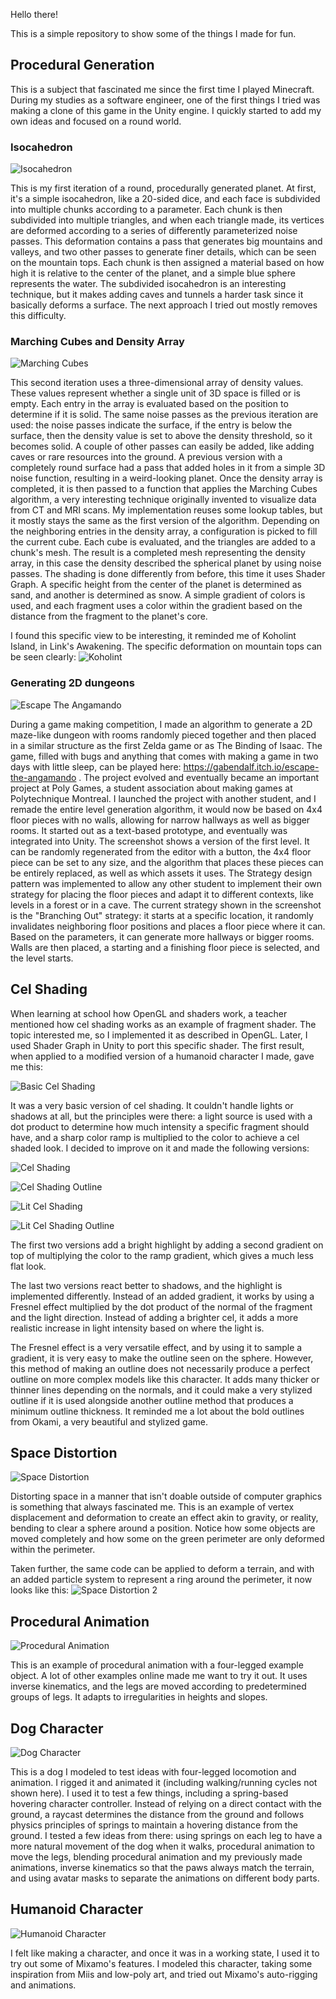 Hello there!

This is a simple repository to show some of the things I made for fun.

## Procedural Generation

This is a subject that fascinated me since the first time I played Minecraft. During my studies as a software engineer, one of the first things I tried was making a clone of this game in the Unity engine. I quickly started to add my own ideas and focused on a round world.

### Isocahedron
![Isocahedron](https://github.com/gabrielpaquette98/Samples/blob/main/assets/IsocahedronV1.gif)

This is my first iteration of a round, procedurally generated planet. At first, it's a simple isocahedron, like a 20-sided dice, and each face is subdivided into multiple chunks according to a parameter. Each chunk is then subdivided into multiple triangles, and when each triangle made, its vertices are deformed according to a series of differently parameterized noise passes. This deformation contains a pass that generates big mountains and valleys, and two other passes to generate finer details, which can be seen on the mountain tops. Each chunk is then assigned a material based on how high it is relative to the center of the planet, and a simple blue sphere represents the water. The subdivided isocahedron is an interesting technique, but it makes adding caves and tunnels a harder task since it basically deforms a surface. The next approach I tried out mostly removes this difficulty.

### Marching Cubes and Density Array
![Marching Cubes](https://github.com/gabrielpaquette98/Samples/blob/main/assets/ShadedMarchingCubes.gif)

This second iteration uses a three-dimensional array of density values. These values represent whether a single unit of 3D space is filled or is empty. Each entry in the array is evaluated based on the position to determine if it is solid. The same noise passes as the previous iteration are used: the noise passes indicate the surface, if the entry is below the surface, then the density value is set to above the density threshold, so it becomes solid. A couple of other passes can easily be added, like adding caves or rare resources into the ground. A previous version with a completely round surface had a pass that added holes in it from a simple 3D noise function, resulting in a weird-looking planet. Once the density array is completed, it is then passed to a function that applies the Marching Cubes algorithm, a very interesting technique originally invented to visualize data from CT and MRI scans. My implementation reuses some lookup tables, but it mostly stays the same as the first version of the algorithm. Depending on the neighboring entries in the density array, a configuration is picked to fill the current cube. Each cube is evaluated, and the triangles are added to a chunk's mesh. The result is a completed mesh representing the density array, in this case the density described the spherical planet by using noise passes. The shading is done differently from before, this time it uses Shader Graph. A specific height from the center of the planet is determined as sand, and another is determined as snow. A simple gradient of colors is used, and each fragment uses a color within the gradient based on the distance from the fragment to the planet's core. 

I found this specific view to be interesting, it reminded me of Koholint Island, in Link's Awakening. The specific deformation on mountain tops can be seen clearly:
![Koholint](https://github.com/gabrielpaquette98/Samples/blob/main/assets/MarchingCubesMountainTop.png)


### Generating 2D dungeons

![Escape The Angamando](https://github.com/gabrielpaquette98/Samples/blob/main/assets/EscapeTheAngamando.png)

During a game making competition, I made an algorithm to generate a 2D maze-like dungeon with rooms randomly pieced together and then placed in a similar structure as the first Zelda game or as The Binding of Isaac. The game, filled with bugs and anything that comes with making a game in two days with little sleep, can be played here: https://gabendalf.itch.io/escape-the-angamando . The project evolved and eventually became an important project at Poly Games, a student association about making games at Polytechnique Montreal. I launched the project with another student, and I remade the entire level generation algorithm, it would now be based on 4x4 floor pieces with no walls, allowing for narrow hallways as well as bigger rooms. It started out as a text-based prototype, and eventually was integrated into Unity. The screenshot shows a version of the first level. It can be randomly regenerated from the editor with a button, the 4x4 floor piece can be set to any size, and the algorithm that places these pieces can be entirely replaced, as well as which assets it uses. The Strategy design pattern was implemented to allow any other student to implement their own strategy for placing the floor pieces and adapt it to different contexts, like levels in a forest or in a cave. The current strategy shown in the screenshot is the "Branching Out" strategy: it starts at a specific location, it randomly invalidates neighboring floor positions and places a floor piece where it can. Based on the parameters, it can generate more hallways or bigger rooms. Walls are then placed, a starting and a finishing floor piece is selected, and the level starts.


## Cel Shading

When learning at school how OpenGL and shaders work, a teacher mentioned how cel shading works as an example of fragment shader. The topic interested me, so I implemented it as described in OpenGL. Later, I used Shader Graph in Unity to port this specific shader. The first result, when applied to a modified version of a humanoid character I made, gave me this:

![Basic Cel Shading](https://github.com/gabrielpaquette98/Samples/blob/main/assets/CelShading-StraightToShaderGraph.png)

It was a very basic version of cel shading. It couldn't handle lights or shadows at all, but the principles were there: a light source is used with a dot product to determine how much intensity a specific fragment should have, and a sharp color ramp is multiplied to the color to achieve a cel shaded look. I decided to improve on it and made the following versions:

![Cel Shading](https://github.com/gabrielpaquette98/Samples/blob/main/assets/CelShading.png)

![Cel Shading Outline](https://github.com/gabrielpaquette98/Samples/blob/main/assets/CelShadingLined.png)

![Lit Cel Shading](https://github.com/gabrielpaquette98/Samples/blob/main/assets/CelShadingLit.png)

![Lit Cel Shading Outline](https://github.com/gabrielpaquette98/Samples/blob/main/assets/CelShadingLitLined.png)

The first two versions add a bright highlight by adding a second gradient on top of multiplying the color to the ramp gradient, which gives a much less flat look.

The last two versions react better to shadows, and the highlight is implemented differently. Instead of an added gradient, it works by using a Fresnel effect multiplied by the dot product of the normal of the fragment and the light direction. Instead of adding a brighter cel, it adds a more realistic increase in light intensity based on where the light is.  

The Fresnel effect is a very versatile effect, and by using it to sample a gradient, it is very easy to make the outline seen on the sphere. However, this method of making an outline does not necessarily produce a perfect outline on more complex models like this character. It adds many thicker or thinner lines depending on the normals, and it could make a very stylized outline if it is used alongside another outline method that produces a minimum outline thickness. It reminded me a lot about the bold outlines from Okami, a very beautiful and stylized game.

## Space Distortion
![Space Distortion](https://github.com/gabrielpaquette98/Samples/blob/main/assets/SpaceDistortion.gif)

Distorting space in a manner that isn't doable outside of computer graphics is something that always fascinated me. This is an example of vertex displacement and deformation to create an effect akin to gravity, or reality, bending to clear a sphere around a position. Notice how some objects are moved completely and how some on the green perimeter are only deformed within the perimeter. 

Taken further, the same code can be applied to deform a terrain, and with an added particle system to represent a ring around the perimeter, it now looks like this:
![Space Distortion 2](https://github.com/gabrielpaquette98/Samples/blob/main/assets/SpaceDistortion2.gif)

## Procedural Animation
![Procedural Animation](https://github.com/gabrielpaquette98/Samples/blob/main/assets/ProceduralAnimation.gif)

This is an example of procedural animation with a four-legged example object. A lot of other examples online made me want to try it out. It uses inverse kinematics, and the legs are moved according to predetermined groups of legs. It adapts to irregularities in heights and slopes. 

## Dog Character
![Dog Character](https://github.com/gabrielpaquette98/Samples/blob/main/assets/Dog.gif)

This is a dog I modeled to test ideas with four-legged locomotion and animation. I rigged it and animated it (including walking/running cycles not shown here). I used it to test a few things, including a spring-based hovering character controller. Instead of relying on a direct contact with the ground, a raycast determines the distance from the ground and follows physics principles of springs to maintain a hovering distance from the ground. I tested a few ideas from there: using springs on each leg to have a more natural movement of the dog when it walks, procedural animation to move the legs, blending procedural animation and my previously made animations, inverse kinematics so that the paws always match the terrain, and using avatar masks to separate the animations on different body parts.

## Humanoid Character
![Humanoid Character](https://github.com/gabrielpaquette98/Samples/blob/main/assets/CharacterA.gif)

I felt like making a character, and once it was in a working state, I used it to try out some of Mixamo's features. I modeled this character, taking some inspiration from Miis and low-poly art, and tried out Mixamo's auto-rigging and animations.  


